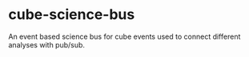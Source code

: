 # cube-science-bus
An event based science bus for cube events used to connect different analyses with pub/sub.
